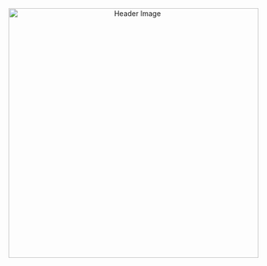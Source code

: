 
<div style="text-align: center;">
  <img src="https://64.media.tumblr.com/efe4bea49b44c9bbebfba3ee98d00291/466886a048f63c60-35/s100x200/7bea2268183d8223306e4c61fd56b6dcd9be3f5a.gif" alt="Header Image" style="width: 500px; height: auto;"">
